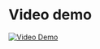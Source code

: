 # Video demo
[![Video Demo](http://img.youtube.com/vi/w_NMJrOb7n4/0.jpg)](http://www.youtube.com/watch?v=w_NMJrOb7n4)


